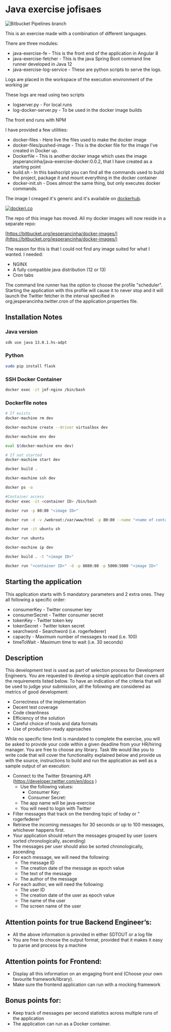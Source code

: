 # Java exercise jofisaes
![Bitbucket Pipelines branch](https://img.shields.io/bitbucket/pipelines/jesperancinha/java-exercise-jofisaes/master)

This is an exercise made with a combination of different languages.

There are three modules:

- java-exercise-fe - This is the front end of the application in Angular 8
- java-exercise-fetcher - This is the java Spring Boot command line runner developed in Java 12
- java-exercise-log-service - These are python scripts to serve the logs.

Logs are placed in the workspace of the execution environment of the working jar

These logs are read using two scripts

- logserver.py - For local runs
- log-docker-server.py - To be used in the docker image builds

The front end runs with NPM

I have provided a few utilities:

- docker-files - Here live the files used to make the docker image
- docker-files/pushed-image - This is the docker file for the image I've created in Docker up.
- Dockerfile - This is another docker image which uses the image jesperancinha/java-exercise-docker:0.0.2, that I have created as a starting point
- build.sh - In this bashscript you can find all the commands used to build the project, package it and mount everything in the docker container
- docker-init.sh - Does almost the same thing, but only executes docker commands.

The image I creaged it's generic and it's available on [dockerhub](https://hub.docker.com/r/jesperancinha/java-exercise-docker).

[![dockeri.co](https://dockeri.co/image/jesperancinha/java-exercise-docker)](https://hub.docker.com/r/jesperancinha/java-exercise-docker)

The repo of this image has moved. All my docker images will now reside in a separate repo:

[https://bitbucket.org/jesperancinha/docker-images/](https://bitbucket.org/jesperancinha/docker-images/)

The reason for this is that I could not find any image suited for what I wanted.
I needed:

- NGINX
- A fully compatible java distribution (12 or 13)
- Cron tabs

The command line runner has the option to choose the profile "scheduler".
Starting the application with this profile will cause it to never stop and it will launch the Twitter fetcher in the interval specified in org.jesperancinha.twitter.cron of the application.properties file.

## Installation Notes

### Java version

```bash
sdk use java 13.0.1.hs-adpt
```

### Python

```bash
sudo pip install flask
```

### SSH Docker Container

```bash
docker exec -it jef-nginx /bin/bash
```

### Dockerfile notes

```bash
# If exists
docker-machine rm dev 

docker-machine create --driver virtualbox dev

docker-machine env dev

eval $(docker-machine env dev)

# If not started
docker-machine start dev

docker build .

docker-machine ssh dev

docker ps -a

#Container access
docker exec -it <container ID> /bin/bash

docker run -p 80:80 "<image ID>"

docker run -d -v /webroot:/var/www/html -p 80:80 --name "<name of container>" "<image ID>"

docker run -it ubuntu sh

docker run ubuntu

docker-machine ip dev

docker build . -t "<image ID>"

docker run "<container ID>" -d -p 8080:80 -p 5000:5000 "<image ID>"

```
## Starting the application

This application starts with 5 mandatory parameters and 2 extra ones. They all following a specific order:

- consumerKey - Twitter consumer key
- consumerSecret -  Twitter consumer secret
- tokenKey - Twitter token key
- tokenSecret - Twitter token secret
- searchword - Searchword (i.e. rogerfederer)
- capacity - Maximum number of messages to read (i.e. 100)
- timeToWait - Maximum time to wait (i.e. 30 seconds)

## Description
This development test is used as part of selection process for Development Engineers. You are requested to develop a simple application that covers all the requirements listed below. To have an indication of the criteria that will be used to judge your submission, all the following are considered as metrics of good development:

- Correctness of the implementation
- Decent test coverage
- Code cleanliness
- Efficiency of the solution
- Careful choice of tools and data formats
- Use of production-ready approaches

While no specific time limit is mandated to complete the exercise, you will be asked to provide your code within a given deadline from your HR/hiring manager. You are free to choose any library. 
Task
We would like you to write code that will cover the functionality explained below and provide us with the source, instructions to build and run the application as well as a sample output of an execution:
- Connect to the Twitter Streaming API  (https://developer.twitter.com/en/docs )
     - Use the following values:
        - Consumer Key: <you receive a consumer key>
        - Consumer Secret: <your receive a secret>
     - The app name will be java-exercise
     - You will need to login with Twitter
- Filter messages that track on the trending topic of today or " rogerfederer"
- Retrieve the incoming messages for 30 seconds or up to 100 messages, whichever happens first.
- Your application should return the messages grouped by user (users sorted chronologically, ascending)
- The messages per user should also be sorted chronologically, ascending
- For each message, we will need the following:
    - The message ID
    - The creation date of the message as epoch value
    - The text of the message
    - The author of the message
- For each author, we will need the following:
    - The user ID
    - The creation date of the user as epoch value
    - The name of the user
    - The screen name of the user

## Attention points for true Backend Engineer’s:
- All the above information is provided in either SDTOUT or a log file
- You are free to choose the output format, provided that it makes it easy to parse and process by a machine

## Attention points for Frontend:
- Display all this information on an engaging front end (Choose your own favourite framework/library). 
- Make sure the frontend application can run with a mocking framework

## Bonus points for:
- Keep track of messages per second statistics across multiple runs of the application
- The application can run as a Docker container.
